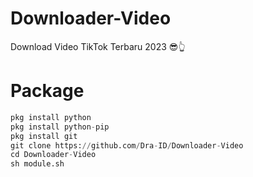 # Downloader-Video
Download Video TikTok Terbaru 2023 😎👆

# Package
```python
pkg install python
pkg install python-pip
pkg install git
git clone https://github.com/Dra-ID/Downloader-Video
cd Downloader-Video
sh module.sh
```
